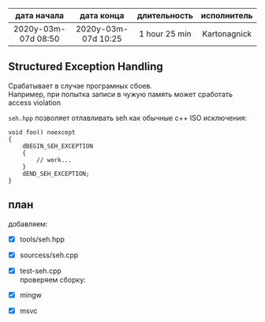 
|     дата начала     |     дата конца      | длительность  | исполнитель  |
|:-------------------:|:-------------------:|:-------------:|:------------:|
| 2020y-03m-07d 08:50 | 2020y-03m-07d 10:25 | 1 hour 25 min | Kartonagnick |

Structured Exception Handling
-----------------------------

Срабатывает в случае програмных сбоев.  
Например, при попытка записи в чужую память
может сработать access violation  

`seh.hpp` позволяет отлавливать seh как обычные с++ ISO исключения:  

```
void foo() noexcept
{
    dBEGIN_SEH_EXCEPTION 
    {
        // work...
    }
    dEND_SEH_EXCEPTION;
}
```

план  
----

добавляем:  
 - [x] tools/seh.hpp  
 - [x] sourcess/seh.cpp  
 - [x] test-seh.cpp  
проверяем сборку:  
 - [x] mingw  
 - [x] msvc  

